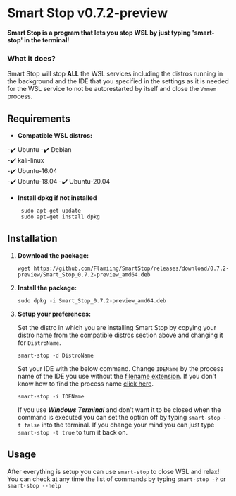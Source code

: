 ﻿# Smart Stop v0.7.2-preview

**Smart Stop is a program that lets you stop WSL by just typing 'smart-stop' in the terminal!**

### What it does?


Smart Stop will stop **ALL** the WSL services including the distros running in the background and the IDE that you specified in the settings as it is needed for the WSL service to not be autorestarted by itself and close the `Vmmem` process. 

## Requirements

  
 - **Compatible WSL distros:**
 
 -✔️ Ubuntu
 -✔️ Debian		 
 -✔️ kali-linux		 
 -✔️ Ubuntu-16.04		 
 -✔️ Ubuntu-18.04
 -✔️ Ubuntu-20.04
		 
		 
 - **Install dpkg if not installed**
	
		sudo apt-get update
		sudo apt-get install dpkg

## Installation
	

 1. **Download the package:**
	 
		wget https://github.com/Flamiing/SmartStop/releases/download/0.7.2-preview/Smart_Stop_0.7.2-preview_amd64.deb
 2. **Install the package:**

		sudo dpkg -i Smart_Stop_0.7.2-preview_amd64.deb

 3. **Setup your preferences:**
 
	Set the distro in which you are installing Smart Stop by copying your distro name from the compatible distros section above and changing it for `DistroName`.

		smart-stop -d DistroName
	Set your IDE with the below command. Change `IDEName` by the process name of the IDE you use without the [filename extension](https://en.wikipedia.org/wiki/Filename_extension#:~:text=A%20filename%20extension%2C%20file%20name,md%20). If you don't know how to find the process name [click here](https://docs.celonis.com/en/how-to-discover-a-process-name-for-a-specific-application.html).

		smart-stop -i IDEName
		
	If you use _**Windows Terminal**_ and don’t want it to be closed when the command is executed you can set the option off by typing `smart-stop -t false` into the terminal.
	If you change your mind you can just type `smart-stop -t true` to turn it back on.

 

## Usage

After everything is setup you can use `smart-stop` to close WSL and relax!
You can check at any time the list of commands by typing `smart-stop -?` or `smart-stop --help`
